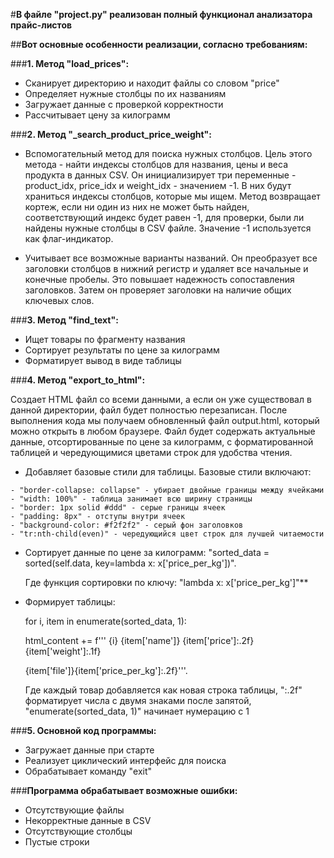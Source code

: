 #**В файле "project.py" реализован полный функционал анализатора прайс-листов**

##**Вот основные особенности реализации, согласно требованиям:**

###**1. Метод "load_prices":**
   - Сканирует директорию и находит файлы со словом "price"
   - Определяет нужные столбцы по их названиям
   - Загружает данные с проверкой корректности
   - Рассчитывает цену за килограмм

###**2. Метод "_search_product_price_weight":**
   - Вспомогательный метод для поиска нужных столбцов. Цель этого метода - найти индексы столбцов для названия,
     цены и веса продукта в данных CSV. Он инициализирует три переменные - product_idx, price_idx и weight_idx - значением -1.
     В них будут храниться индексы столбцов, которые мы ищем. Метод возвращает кортеж, если ни один из них не может быть найден,
     соответствующий индекс будет равен -1, для проверки, были ли найдены нужные столбцы в CSV файле.
     Значение -1 используется как флаг-индикатор.

   - Учитывает все возможные варианты названий. Он преобразует все заголовки столбцов в нижний регистр и удаляет все начальные
     и конечные пробелы. Это повышает надежность сопоставления заголовков. Затем он проверяет заголовки на наличие общих ключевых слов.
     
###**3. Метод "find_text":**
   - Ищет товары по фрагменту названия
   - Сортирует результаты по цене за килограмм
   - Форматирует вывод в виде таблицы

###**4. Метод "export_to_html":**

Создает HTML файл со всеми данными, а если он уже существовал в данной директории, файл будет полностью перезаписан.
После выполнения кода мы получаем обновленный файл output.html, который можно открыть в любом браузере.
Файл будет содержать актуальные данные, отсортированные по цене за килограмм,
с форматированной таблицей и чередующимися цветами строк для удобства чтения.
   - Добавляет базовые стили для таблицы. Базовые стили включают:
     
    - "border-collapse: collapse" - убирает двойные границы между ячейками
    - "width: 100%" - таблица занимает всю ширину страницы
    - "border: 1px solid #ddd" - серые границы ячеек
    - "padding: 8px" - отступы внутри ячеек
    - "background-color: #f2f2f2" - серый фон заголовков
    - "tr:nth-child(even)" - чередующийся цвет строк для лучшей читаемости
    
   - Сортирует данные по цене за килограмм: "sorted_data = sorted(self.data, key=lambda x: x['price_per_kg'])".
     
     Где функция сортировки по ключу: "lambda x: x['price_per_kg']"**
    
   - Формирует таблицы:
     
     for i, item in enumerate(sorted_data, 1):
     
     html_content += f'''<tr> <td>{i}</td> <td>{item['name']}</td> <td>{item['price']:.2f}</td> <td>{item['weight']:.1f}
     </td> <td>{item['file']}</td><td>{item['price_per_kg']:.2f}</td></tr>'''.
     
     Где каждый товар добавляется как новая строка таблицы, ":.2f" форматирует числа с двумя знаками после запятой,
     "enumerate(sorted_data, 1)" начинает нумерацию с 1
     

###**5. Основной код программы:**
   - Загружает данные при старте
   - Реализует циклический интерфейс для поиска
   - Обрабатывает команду "exit"

###**Программа обрабатывает возможные ошибки:**
- Отсутствующие файлы
- Некорректные данные в CSV
- Отсутствующие столбцы
- Пустые строки

